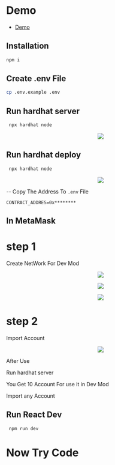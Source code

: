 # Demo

- [Demo](https://aboibrahemsy.github.io/project-task/)

## Installation

```bash
npm i
```

## Create .env File

```bash
cp .env.example .env
```

## Run hardhat server

```bash
 npx hardhat node
```

<p align="center">
    <img src="/img/npx-hardhat-node.png">
</p>

## Run hardhat deploy

```bash
 npx hardhat node
```

<p align="center">
    <img src="/img/scripts-deploy.png">
</p>


-- Copy The Address To `.env` File

```.env
CONTRACT_ADDRES=0x********
```


## In MetaMask

# step 1

Create NetWork For Dev Mod

<p align="center">
    <img src="/img/addnetwork.png">
</p>

<p align="center">
    <img src="/img/addmanually.png">
</p>

<p align="center">
    <img src="/img/networkdev.png">
</p>

# step 2

Import Account

<p align="center">
    <img src="/img/addaccount.png">
</p>


After Use 

Run hardhat server

You Get 10 Account For use it in Dev Mod

Import any Account


## Run React Dev

```bash
 npm run dev
```

# Now Try Code



